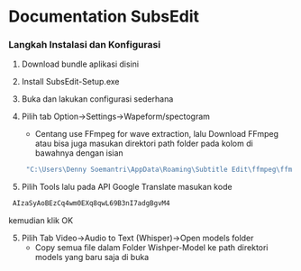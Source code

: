 # Documentation SubsEdit

### Langkah Instalasi dan Konfigurasi 

1. Download bundle aplikasi disini 
1. Install SubsEdit-Setup.exe
2. Buka dan lakukan configurasi sederhana
3. Pilih tab Option->Settings->Wapeform/spectogram
   - Centang use FFmpeg for wave extraction, lalu Download FFmpeg atau bisa juga masukan direktori path folder pada kolom di bawahnya dengan isian 
   ```bash
    "C:\Users\Denny Soemantri\AppData\Roaming\Subtitle Edit\ffmpeg\ffmpeg.exe"
   ``` 
  
4. Pilih Tools lalu pada API Google Translate masukan kode 
```bash
 AIzaSyAoBEzCq4wm0EXq8qwL69B3nI7adgBgvM4 
``` 
kemudian klik OK

5. Pilih Tab Video->Audio to Text (Whisper)->Open models folder
   - Copy semua file dalam Folder Wishper-Model ke path direktori models yang baru saja di buka
